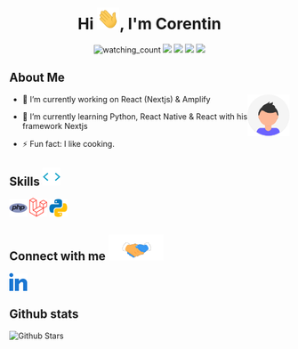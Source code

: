 <h1 align="center">Hi <img src="https://github.com/iarka/iarka/blob/main/hi.gif" width="40px" />, I'm Corentin</h1>

<p align="center">
  <img src="https://komarev.com/ghpvc/?username=iarka&color=brightgreen" alt="watching_count" />
  <img src="https://img.shields.io/badge/Age-24-blue" />
  <img src="https://img.shields.io/badge/Focus-Laravel, Python, React, Amplify-brightgreen" />
  <img src="https://img.shields.io/badge/Lives-France-success" />
  <img src="https://img.shields.io/badge/Languages-English%20%26%20French-brightgreen" />
</p>

<h2> About Me</h2>

<img width="15%" align="right" alt="Github" src="https://github.com/iarka/iarka/blob/main/undraw_profile.svg" />

- 🔭 I’m currently working on React (Nextjs) & Amplify
  
- 🌱 I’m currently learning Python, React Native & React with his framework Nextjs
  
- ⚡ Fun fact: I like cooking.

<h2> Skills <img src = "https://github.com/iarka/iarka/blob/main/skills.gif" width = 32px> </h2>
<a href=""><img width ='32px' src ='https://github.com/iarka/iarka/blob/main/php.svg'></a>
<a href=""><img width ='32px' src ='https://github.com/iarka/iarka/blob/main/laravel.svg'></a>
<a href=""><img width ='32px' src ='https://github.com/iarka/iarka/blob/main/python.svg'></a>

<h2> Connect with me <img src='https://github.com/iarka/iarka/blob/main/handshake.gif' width="100px"> </h2>
<a href = 'https://www.linkedin.com/in/corentin-moutoucarpin'> <img width = '32px' align= 'center' src="https://github.com/iarka/iarka/blob/main/linkedin.svg"/></a> 

<h2> Github stats </h2>

![Github Stars](https://github-readme-stats.vercel.app/api?username=iarka&show_icons=true&locale=en&count_private=true&hide_rank=true&custom_title=My%20GitHub%20Stats&disable_animations=true&theme=tokyonight)
